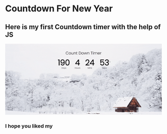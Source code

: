 # Countdown For New Year    
## Here is my first Countdown timer with the help of JS

<img src= "./Count Down Timer.gif">

### I hope you liked my 